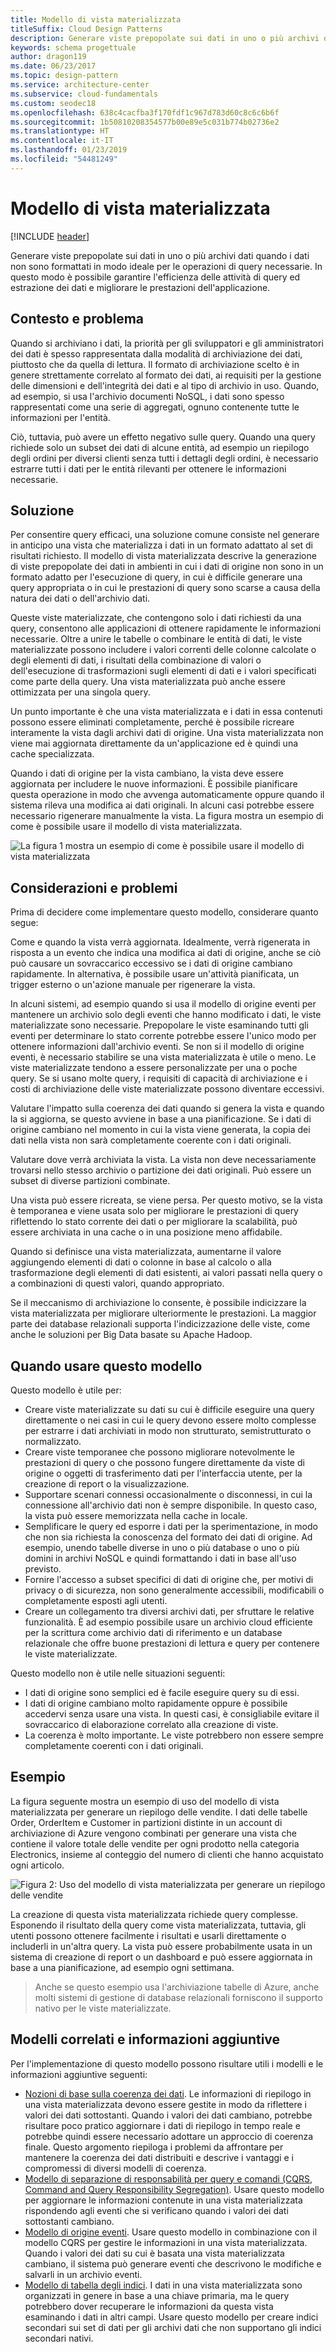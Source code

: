 ```yaml
---
title: Modello di vista materializzata
titleSuffix: Cloud Design Patterns
description: Generare viste prepopolate sui dati in uno o più archivi dati quando i dati non sono formattati in modo ideale per le operazioni di query necessarie.
keywords: schema progettuale
author: dragon119
ms.date: 06/23/2017
ms.topic: design-pattern
ms.service: architecture-center
ms.subservice: cloud-fundamentals
ms.custom: seodec18
ms.openlocfilehash: 638c4cacfba3f170fdf1c967d783d60c8c6c6b6f
ms.sourcegitcommit: 1b50810208354577b00e89e5c031b774b02736e2
ms.translationtype: HT
ms.contentlocale: it-IT
ms.lasthandoff: 01/23/2019
ms.locfileid: "54481249"
---
```

# <a name="materialized-view-pattern"></a>Modello di vista materializzata

[!INCLUDE [header](../_includes/header.md)]

Generare viste prepopolate sui dati in uno o più archivi dati quando i dati non sono formattati in modo ideale per le operazioni di query necessarie. In questo modo è possibile garantire l'efficienza delle attività di query ed estrazione dei dati e migliorare le prestazioni dell'applicazione.

## <a name="context-and-problem"></a>Contesto e problema

Quando si archiviano i dati, la priorità per gli sviluppatori e gli amministratori dei dati è spesso rappresentata dalla modalità di archiviazione dei dati, piuttosto che da quella di lettura. Il formato di archiviazione scelto è in genere strettamente correlato al formato dei dati, ai requisiti per la gestione delle dimensioni e dell'integrità dei dati e al tipo di archivio in uso. Quando, ad esempio, si usa l'archivio documenti NoSQL, i dati sono spesso rappresentati come una serie di aggregati, ognuno contenente tutte le informazioni per l'entità.

Ciò, tuttavia, può avere un effetto negativo sulle query. Quando una query richiede solo un subset dei dati di alcune entità, ad esempio un riepilogo degli ordini per diversi clienti senza tutti i dettagli degli ordini, è necessario estrarre tutti i dati per le entità rilevanti per ottenere le informazioni necessarie.

## <a name="solution"></a>Soluzione

Per consentire query efficaci, una soluzione comune consiste nel generare in anticipo una vista che materializza i dati in un formato adattato al set di risultati richiesto. Il modello di vista materializzata descrive la generazione di viste prepopolate dei dati in ambienti in cui i dati di origine non sono in un formato adatto per l'esecuzione di query, in cui è difficile generare una query appropriata o in cui le prestazioni di query sono scarse a causa della natura dei dati o dell'archivio dati.

Queste viste materializzate, che contengono solo i dati richiesti da una query, consentono alle applicazioni di ottenere rapidamente le informazioni necessarie. Oltre a unire le tabelle o combinare le entità di dati, le viste materializzate possono includere i valori correnti delle colonne calcolate o degli elementi di dati, i risultati della combinazione di valori o dell'esecuzione di trasformazioni sugli elementi di dati e i valori specificati come parte della query. Una vista materializzata può anche essere ottimizzata per una singola query.

Un punto importante è che una vista materializzata e i dati in essa contenuti possono essere eliminati completamente, perché è possibile ricreare interamente la vista dagli archivi dati di origine. Una vista materializzata non viene mai aggiornata direttamente da un'applicazione ed è quindi una cache specializzata.

Quando i dati di origine per la vista cambiano, la vista deve essere aggiornata per includere le nuove informazioni. È possibile pianificare questa operazione in modo che avvenga automaticamente oppure quando il sistema rileva una modifica ai dati originali. In alcuni casi potrebbe essere necessario rigenerare manualmente la vista. La figura mostra un esempio di come è possibile usare il modello di vista materializzata.

![La figura 1 mostra un esempio di come è possibile usare il modello di vista materializzata](./_images/materialized-view-pattern-diagram.png)

## <a name="issues-and-considerations"></a>Considerazioni e problemi

Prima di decidere come implementare questo modello, considerare quanto segue:

Come e quando la vista verrà aggiornata. Idealmente, verrà rigenerata in risposta a un evento che indica una modifica ai dati di origine, anche se ciò può causare un sovraccarico eccessivo se i dati di origine cambiano rapidamente. In alternativa, è possibile usare un'attività pianificata, un trigger esterno o un'azione manuale per rigenerare la vista.

In alcuni sistemi, ad esempio quando si usa il modello di origine eventi per mantenere un archivio solo degli eventi che hanno modificato i dati, le viste materializzate sono necessarie. Prepopolare le viste esaminando tutti gli eventi per determinare lo stato corrente potrebbe essere l'unico modo per ottenere informazioni dall'archivio eventi. Se non si il modello di origine eventi, è necessario stabilire se una vista materializzata è utile o meno. Le viste materializzate tendono a essere personalizzate per una o poche query. Se si usano molte query, i requisiti di capacità di archiviazione e i costi di archiviazione delle viste materializzate possono diventare eccessivi.

Valutare l'impatto sulla coerenza dei dati quando si genera la vista e quando la si aggiorna, se questo avviene in base a una pianificazione. Se i dati di origine cambiano nel momento in cui la vista viene generata, la copia dei dati nella vista non sarà completamente coerente con i dati originali.

Valutare dove verrà archiviata la vista. La vista non deve necessariamente trovarsi nello stesso archivio o partizione dei dati originali. Può essere un subset di diverse partizioni combinate.

Una vista può essere ricreata, se viene persa. Per questo motivo, se la vista è temporanea e viene usata solo per migliorare le prestazioni di query riflettendo lo stato corrente dei dati o per migliorare la scalabilità, può essere archiviata in una cache o in una posizione meno affidabile.

Quando si definisce una vista materializzata, aumentarne il valore aggiungendo elementi di dati o colonne in base al calcolo o alla trasformazione degli elementi di dati esistenti, ai valori passati nella query o a combinazioni di questi valori, quando appropriato.

Se il meccanismo di archiviazione lo consente, è possibile indicizzare la vista materializzata per migliorare ulteriormente le prestazioni. La maggior parte dei database relazionali supporta l'indicizzazione delle viste, come anche le soluzioni per Big Data basate su Apache Hadoop.

## <a name="when-to-use-this-pattern"></a>Quando usare questo modello

Questo modello è utile per:

- Creare viste materializzate su dati su cui è difficile eseguire una query direttamente o nei casi in cui le query devono essere molto complesse per estrarre i dati archiviati in modo non strutturato, semistrutturato o normalizzato.
- Creare viste temporanee che possono migliorare notevolmente le prestazioni di query o che possono fungere direttamente da viste di origine o oggetti di trasferimento dati per l'interfaccia utente, per la creazione di report o la visualizzazione.
- Supportare scenari connessi occasionalmente o disconnessi, in cui la connessione all'archivio dati non è sempre disponibile. In questo caso, la vista può essere memorizzata nella cache in locale.
- Semplificare le query ed esporre i dati per la sperimentazione, in modo che non sia richiesta la conoscenza del formato dei dati di origine. Ad esempio, unendo tabelle diverse in uno o più database o uno o più domini in archivi NoSQL e quindi formattando i dati in base all'uso previsto.
- Fornire l'accesso a subset specifici di dati di origine che, per motivi di privacy o di sicurezza, non sono generalmente accessibili, modificabili o completamente esposti agli utenti.
- Creare un collegamento tra diversi archivi dati, per sfruttare le relative funzionalità. È ad esempio possibile usare un archivio cloud efficiente per la scrittura come archivio dati di riferimento e un database relazionale che offre buone prestazioni di lettura e query per contenere le viste materializzate.

Questo modello non è utile nelle situazioni seguenti:

- I dati di origine sono semplici ed è facile eseguire query su di essi.
- I dati di origine cambiano molto rapidamente oppure è possibile accedervi senza usare una vista. In questi casi, è consigliabile evitare il sovraccarico di elaborazione correlato alla creazione di viste.
- La coerenza è molto importante. Le viste potrebbero non essere sempre completamente coerenti con i dati originali.

## <a name="example"></a>Esempio

La figura seguente mostra un esempio di uso del modello di vista materializzata per generare un riepilogo delle vendite. I dati delle tabelle Order, OrderItem e Customer in partizioni distinte in un account di archiviazione di Azure vengono combinati per generare una vista che contiene il valore totale delle vendite per ogni prodotto nella categoria Electronics, insieme al conteggio del numero di clienti che hanno acquistato ogni articolo.

![Figura 2: Uso del modello di vista materializzata per generare un riepilogo delle vendite](./_images/materialized-view-summary-diagram.png)

La creazione di questa vista materializzata richiede query complesse. Esponendo il risultato della query come vista materializzata, tuttavia, gli utenti possono ottenere facilmente i risultati e usarli direttamente o includerli in un'altra query. La vista può essere probabilmente usata in un sistema di creazione di report o un dashboard e può essere aggiornata in base a una pianificazione, ad esempio ogni settimana.

> Anche se questo esempio usa l'archiviazione tabelle di Azure, anche molti sistemi di gestione di database relazionali forniscono il supporto nativo per le viste materializzate.

## <a name="related-patterns-and-guidance"></a>Modelli correlati e informazioni aggiuntive

Per l'implementazione di questo modello possono risultare utili i modelli e le informazioni aggiuntive seguenti:

- [Nozioni di base sulla coerenza dei dati](https://msdn.microsoft.com/library/dn589800.aspx). Le informazioni di riepilogo in una vista materializzata devono essere gestite in modo da riflettere i valori dei dati sottostanti. Quando i valori dei dati cambiano, potrebbe risultare poco pratico aggiornare i dati di riepilogo in tempo reale e potrebbe quindi essere necessario adottare un approccio di coerenza finale. Questo argomento riepiloga i problemi da affrontare per mantenere la coerenza dei dati distribuiti e descrive i vantaggi e i compromessi di diversi modelli di coerenza.
- [Modello di separazione di responsabilità per query e comandi (CQRS, Command and Query Responsibility Segregation)](./cqrs.md). Usare questo modello per aggiornare le informazioni contenute in una vista materializzata rispondendo agli eventi che si verificano quando i valori dei dati sottostanti cambiano.
- [Modello di origine eventi](./event-sourcing.md). Usare questo modello in combinazione con il modello CQRS per gestire le informazioni in una vista materializzata. Quando i valori dei dati su cui è basata una vista materializzata cambiano, il sistema può generare eventi che descrivono le modifiche e salvarli in un archivio eventi.
- [Modello di tabella degli indici](./index-table.md). I dati in una vista materializzata sono organizzati in genere in base a una chiave primaria, ma le query potrebbero dover recuperare le informazioni da questa vista esaminando i dati in altri campi. Usare questo modello per creare indici secondari sui set di dati per gli archivi dati che non supportano gli indici secondari nativi.
